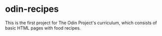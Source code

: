 # odin-recipes
This is the first project for The Odin Project's curriculum, which consists of basic HTML pages with food recipes.